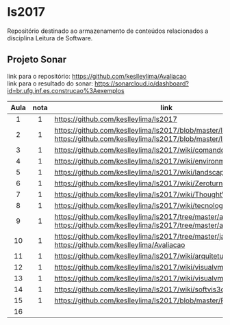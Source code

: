 # Is2017
Repositório destinado ao armazenamento de conteúdos relacionados a disciplina Leitura de Software.


## Projeto Sonar
link para o repositório: https://github.com/keslleylima/Avaliacao  
link para o resultado do sonar: https://sonarcloud.io/dashboard?id=br.ufg.inf.es.construcao%3Aexemplos


| Aula  | nota | link | comentário  |
|:-:|:-:|---|:-:|
| 1  | 1  | https://github.com/keslleylima/ls2017 |   |
| 2  | 1  |  https://github.com/keslleylima/ls2017/blob/master/lista1.md https://github.com/keslleylima/ls2017/blob/master/lista1.md |   |
| 3  | 1  | https://github.com/keslleylima/ls2017/wiki/comandos  |   |
| 4  | 1  | https://github.com/keslleylima/ls2017/wiki/environment  |   |
| 5  | 1  |  https://github.com/keslleylima/ls2017/wiki/landscape |   |
| 6  | 1  | https://github.com/keslleylima/ls2017/wiki/Zeroturnaround  |   |
| 7  | 1  | https://github.com/keslleylima/ls2017/wiki/ThoughtWorks  |   |
| 8  | 1  | https://github.com/keslleylima/ls2017/wiki/tecnologiasThoughtworks  |   |
| 9  | 1  |  https://github.com/keslleylima/ls2017/tree/master/analisa-estatica https://github.com/keslleylima/ls2017/tree/master/analise-estatica2 |   |
| 10  | 1  |  https://github.com/keslleylima/ls2017/tree/master/javancss https://github.com/keslleylima/Avaliacao |   |
| 11  | 1  | https://github.com/keslleylima/ls2017/wiki/arquitetura  |   |
| 12  | 1  |  https://github.com/keslleylima/ls2017/wiki/visualvm |   |
| 13  | 1  | https://github.com/keslleylima/ls2017/wiki/visualvm  |   |
| 14  | 1  |  https://github.com/keslleylima/ls2017/wiki/softvis3d |   |
| 15  | 1  | https://github.com/keslleylima/ls2017/blob/master/README.md  |   |
| 16  |   |   |   |
